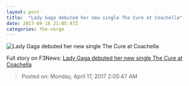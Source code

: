 ```yaml
---
layout: post
title:  "Lady Gaga debuted her new single The Cure at Coachella"
date: 2017-04-16 21:05:47Z
categories: the-verge
---
```


![Lady Gaga debuted her new single The Cure at Coachella](https://cdn0.vox-cdn.com/thumbor/jtjcxETzrp88Rl5gKUg7RxWsdGI=/0x0:3000x1688/1600x900/cdn0.vox-cdn.com/uploads/chorus_image/image/54285505/669005400.0.jpg)




Full story on F3News: [Lady Gaga debuted her new single The Cure at Coachella](http://www.f3nws.com/n/PQvjcE)

> Posted on: Monday, April 17, 2017 2:05:47 AM
